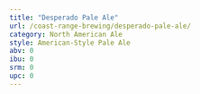 ```yaml
---
title: "Desperado Pale Ale"
url: /coast-range-brewing/desperado-pale-ale/
category: North American Ale
style: American-Style Pale Ale
abv: 0
ibu: 0
srm: 0
upc: 0
---
```


